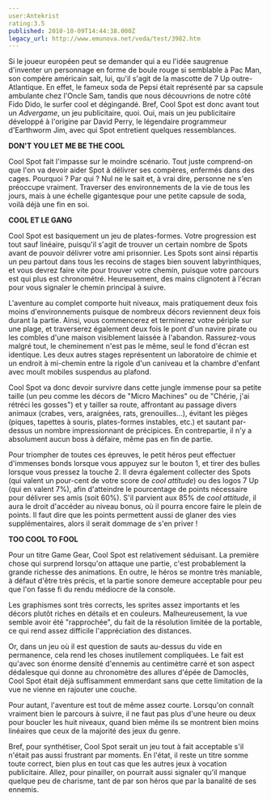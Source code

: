 ```yaml
---
user:Antekrist
rating:3.5
published: 2010-10-09T14:44:38.000Z
legacy_url: http://www.emunova.net/veda/test/3982.htm
---
```

Si le joueur européen peut se demander qui a eu l'idée saugrenue d'inventer un personnage en forme de boule rouge si semblable à Pac Man, son compère américain sait, lui, qu'il s'agit de la mascotte de 7 Up outre-Atlantique. En effet, le fameux soda de Pepsi était représenté par sa capsule ambulante chez l'Oncle Sam, tandis que nous découvrions de notre côté Fido Dido, le surfer cool et dégingandé. Bref, Cool Spot est donc avant tout un _Advergame_, un jeu publicitaire, quoi. Oui, mais un jeu publicitaire développé à l'origine par David Perry, le légendaire programmeur d'Earthworm Jim, avec qui Spot entretient quelques ressemblances.  

  

**DON'T YOU LET ME BE THE COOL**  

Cool Spot fait l'impasse sur le moindre scénario. Tout juste comprend-on que l'on va devoir aider Spot à délivrer ses compères, enfermés dans des cages. Pourquoi ? Par qui ? Nul ne le sait et, à vrai dire, personne ne s'en préoccupe vraiment. Traverser des environnements de la vie de tous les jours, mais à une échelle gigantesque pour une petite capsule de soda, voilà déjà une fin en soi.  

  

**COOL ET LE GANG**  

Cool Spot est basiquement un jeu de plates-formes. Votre progression est tout sauf linéaire, puisqu'il s'agit de trouver un certain nombre de Spots avant de pouvoir délivrer votre ami prisonnier. Les Spots sont ainsi répartis un peu partout dans tous les recoins de stages bien souvent labyrinthiques, et vous devrez faire vite pour trouver votre chemin, puisque votre parcours est qui plus est chronométré. Heureusement, des mains clignotent à l'écran pour vous signaler le chemin principal à suivre.  

L'aventure au complet comporte huit niveaux, mais pratiquement deux fois moins d'environnements puisque de nombreux décors reviennent deux fois durant la partie. Ainsi, vous commencerez et terminerez votre périple sur une plage, et traverserez également deux fois le pont d'un navire pirate ou les combles d'une maison visiblement laissée à l'abandon. Rassurez-vous malgré tout, le cheminement n'est pas le même, seul le fond d'écran est identique. Les deux autres stages représentent un laboratoire de chimie et un endroit à mi-chemin entre la rigole d'un caniveau et la chambre d'enfant avec moult mobiles suspendus au plafond.  

Cool Spot va donc devoir survivre dans cette jungle immense pour sa petite taille (un peu comme les décors de "Micro Machines" ou de "Chérie, j'ai rétréci les gosses") et y tailler sa route, affrontant au passage divers animaux (crabes, vers, araignées, rats, grenouilles...), évitant les pièges (piques, tapettes à souris, plates-formes instables, etc.) et sautant par-dessus un nombre impressionnant de précipices. En contrepartie, il n'y a absolument aucun boss à défaire, même pas en fin de partie.   

Pour triompher de toutes ces épreuves, le petit héros peut effectuer d'immenses bonds lorsque vous appuyez sur le bouton 1, et tirer des bulles lorsque vous pressez la touche 2\. Il devra également collecter des Spots (qui valent un pour-cent de votre score de _cool attitude_) ou des logos 7 Up (qui en valent 7%), afin d'atteindre le pourcentage de points nécessaire pour délivrer ses amis (soit 60%). S'il parvient aux 85% de _cool attitude_, il aura le droit d'accéder au niveau bonus, où il pourra encore faire le plein de points. Il faut dire que les points permettent aussi de glaner des vies supplémentaires, alors il serait dommage de s'en priver !  

  

**TOO COOL TO FOOL**  

Pour un titre Game Gear, Cool Spot est relativement séduisant. La première chose qui surprend lorsqu'on attaque une partie, c'est probablement la grande richesse des animations. En outre, le héros se montre très maniable, à défaut d'être très précis, et la partie sonore demeure acceptable pour peu que l'on fasse fi du rendu médiocre de la console.  

Les graphismes sont très corrects, les sprites assez importants et les décors plutôt riches en détails et en couleurs. Malheureusement, la vue semble avoir été "rapprochée", du fait de la résolution limitée de la portable, ce qui rend assez difficile l'appréciation des distances.  

Or, dans un jeu où il est question de sauts au-dessus du vide en permanence, cela rend les choses inutilement compliquées. Le fait est qu'avec son énorme densité d'ennemis au centimètre carré et son aspect dédalesque qui donne au chronomètre des allures d'épée de Damoclès, Cool Spot était déjà suffisamment emmerdant sans que cette limitation de la vue ne vienne en rajouter une couche.  

Pour autant, l'aventure est tout de même assez courte. Lorsqu'on connaît vraiment bien le parcours à suivre, il ne faut pas plus d'une heure ou deux pour boucler les huit niveaux, quand bien même ils se montrent bien moins linéaires que ceux de la majorité des jeux du genre.  

Bref, pour synthétiser, Cool Spot serait un jeu tout à fait acceptable s'il n'était pas aussi frustrant par moments. En l'état, il reste un titre somme toute correct, bien plus en tout cas que les autres jeux à vocation publicitaire. Allez, pour pinailler, on pourrait aussi signaler qu'il manque quelque peu de charisme, tant de par son héros que par la banalité de ses ennemis.